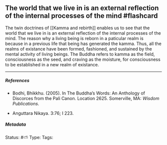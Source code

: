 ## The world that we live in is an external reflection of the internal processes of the mind #flashcard 

The twin doctrines of [[Kamma and rebirth]] enables us to see that the world that we live in is  an external reflection of the internal processes of the mind. The reason why a living being is reborn in a paticular realm is because in a previous life that being has generated the kamma. Thus, all the realms of existance have been formed, fashioned, and sustained by the mental activity of living beings. The Buddha refers to kamma as the field, consciousness as the seed, and craving as the moisture, for consciousness to be established in a new realm of existance.

___

##### References

- Bodhi, Bhikkhu. (2005). In The Buddha’s Words: An Anthology of Discorces from the Pali Canon. Location 2625. Somerville, MA: _Wisdom Publications_.

- Anguttara Nikaya. 3:76; I 223.

##### Metadata
Status: #⛅️ 
Type: 
Tags: